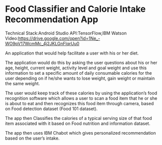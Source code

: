 ﻿# Food Classifier and Calorie Intake Recommendation App


Technical Stack:Android Studio
API:TensorFlow,IBM Watson
Video:https://drive.google.com/open?id=1Ne_-WO9pV17WcmMc_4j2JKLGnFlqrUu0 

An application that would help facilitate a user with his or her diet.

The application would do this by asking the user questions about his or her age, height, current weight, activity level and goal weight and use this information to set a specific amount of daily consumable calories for the user depending on if he/she wants to lose weight, gain weight or maintain the same weight. 

The user would keep track of these calories by using the application’s food recognition software which allows a user to scan a food item that he or she is about to eat and then recognizes this food item through camera, based on Food detection dataset (Food 101 dataset).

The app then Classifies the calories of a typical serving size of that food item associated with it based on Food nutrition and information dataset.  

The app then uses IBM Chabot which gives personalized recommendation based on the user’s intake.  
 
